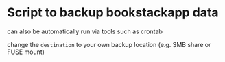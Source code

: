 # Script to backup bookstackapp data
can also be automatically run via tools such as crontab

change the ```destination``` to your own backup location (e.g. SMB share or FUSE mount)

